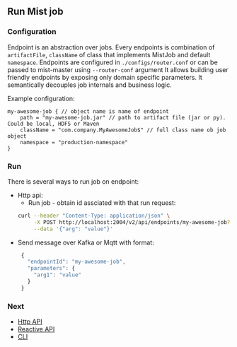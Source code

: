 ## Run Mist job

### Configuration

Endpoint is an abstraction over jobs.
Every endpoints is combination of `artifactFile`, `className` of class that implements MistJob and default `namespace`.
Endpoints are configured in `./configs/router.conf` or can be passed to mist-master using `--router-conf` argument
It allows building user friendly endpoints by exposing only domain specific parameters. It semantically decouples job internals and business logic.

Example configuration:

```hocon
my-awesome-job { // object name is name of endpoint
    path = "my-awesome-job.jar" // path to artifact file (jar or py). Could be local, HDFS or Maven
    className = "com.company.MyAwesomeJob$" // full class name ob job object
    namespace = "production-namespace"
}
```

### Run

There is several ways to run job on endpoint:

- Http api:
   - Run job - obtain id assciated with that run request:
    ```sh
    curl --header "Content-Type: application/json" \
         -X POST http://localhost:2004/v2/api/endpoints/my-awesome-job?force=true \
         --data '{"arg": "value"}'
    ```
- Send message over Kafka or Mqtt with format:
   ```javascript
    {
      "endpointId": "my-awesome-job",
      "parameters": {
        "arg1": "value"
      }
    }
   ```
### Next 
- [Http API](/docs/http_api.md)
- [Reactive API](/docs/reactive_api.md)
- [CLI](/docs/cli.md)
